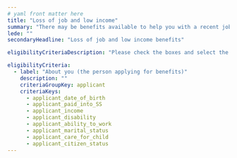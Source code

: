 ```yaml
---
# yaml front matter here
title: "Loss of job and low income"
summary: "There may be benefits available to help you with a recent job loss or if you have low income, including financial help and retraining."
lede: ""
secondaryHeadline: "Loss of job and low income benefits"

eligibilityCriteriaDescription: "Please check the boxes and select the options that best describe your situation. Answer as many questions as possible for the most accurate results."

eligibilityCriteria:
  - label: "About you (the person applying for benefits)"
    description: ""
    criteriaGroupKey: applicant
    criteriaKeys:
      - applicant_date_of_birth
      - applicant_paid_into_SS
      - applicant_income
      - applicant_disability
      - applicant_ability_to_work
      - applicant_marital_status
      - applicant_care_for_child
      - applicant_citizen_status
---
```

